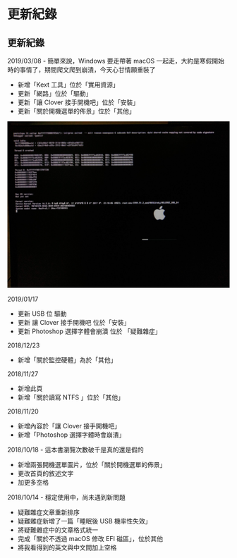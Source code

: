 # 更新紀錄

## 更新紀錄

2019/03/08 - 簡單來說，Windows 要走帶著 macOS 一起走，大約是寒假開始時的事情了，期間爬文爬到崩潰，今天心甘情願重裝了  
- 新增「Kext 工具」位於「實用資源」  
- 更新「網路」位於「驅動」  
- 更新「讓 Clover 接手開機吧」位於「安裝」  
- 更新「關於開機選單的佈景」位於「其他」

![](.gitbook/assets/9_bye_macos.jpg)

2019/01/17  
- 更新 USB 位 驅動  
- 更新 讓 Clover 接手開機吧 位於「安裝」  
- 更新 Photoshop 選擇字體會崩潰 位於 「疑難雜症」

2018/12/23  
- 新增「關於監控硬體」為於「其他」

2018/11/27  
- 新增此頁  
- 新增「關於讀寫 NTFS 」位於「其他」

2018/11/20   
- 新增內容於「讓 Clover 接手開機吧」  
- 新增「Photoshop 選擇字體時會崩潰」

2018/10/18 - 這本書瀏覽次數破千是真的還是假的  
- 新增兩張開機選單圖片，位於「關於開機選單的佈景」  
- 更改首頁的敘述文字  
- 加更多空格

2018/10/14 - 穩定使用中，尚未遇到新問題  
-  疑難雜症文章重新排序  
-  疑難雜症新增了一篇「睡眠後 USB 機率性失效」  
-  將疑難雜症中的文章格式統一  
-  完成「關於不透過 macOS 修改 EFI 磁區」，位於其他  
-  將我看得到的英文與中文間加上空格

